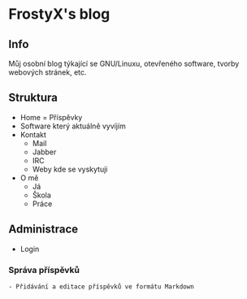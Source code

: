 # FrostyX's blog

## Info
Můj osobní blog týkající se GNU/Linuxu, otevřeného software, tvorby webových stránek, etc.

## Struktura
- Home = Příspěvky
- Software který aktuálně vyvíjím
- Kontakt
	- Mail
	- Jabber
	- IRC
	- Weby kde se vyskytuji
- O mě
	- Já
	- Škola
	- Práce


## Administrace
- Login

### Správa příspěvků
	- Přidávání a editace příspěvků ve formátu Markdown
